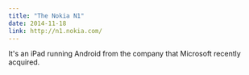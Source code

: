 ```yaml
---
title: "The Nokia N1"
date: 2014-11-18
link: http://n1.nokia.com/
---
```

 It's an iPad running Android from the company that Microsoft recently acquired.
